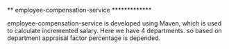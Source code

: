 **           employee-compensation-service  *************



employee-compensation-service is developed using Maven, which is used to calculate incremented salary.
            Here we have 4 departments. so based on department appraisal factor percentage is depended.
            
